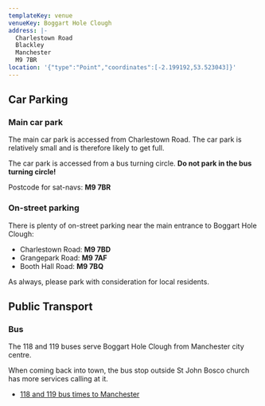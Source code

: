 ```yaml
---
templateKey: venue
venueKey: Boggart Hole Clough
address: |-
  Charlestown Road
  Blackley
  Manchester
  M9 7BR
location: '{"type":"Point","coordinates":[-2.199192,53.523043]}'
---
```

## Car Parking

### Main car park

The main car park is accessed from Charlestown Road. The car park is relatively
small and is therefore likely to get full.

The car park is accessed from a bus turning circle. **Do not park in the bus
turning circle!**

Postcode for sat-navs: **M9 7BR**

### On-street parking

There is plenty of on-street parking near the main entrance to Boggart Hole Clough:

- Charlestown Road: **M9 7BD**
- Grangepark Road: **M9 7AF**
- Booth Hall Road: **M9 7BQ**

As always, please park with consideration for local residents.

## Public Transport

### Bus

The 118 and 119 buses serve Boggart Hole Clough from Manchester city centre.

When coming back into town, the bus stop outside St John Bosco church has
more services calling at it.

* [118 and 119 bus times to Manchester](https://tfgm.com/public-transport/bus/stops/1800EB11721/118,119)
